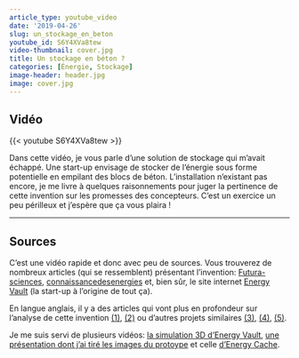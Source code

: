 ```yaml
---
article_type: youtube_video
date: '2019-04-26'
slug: un_stockage_en_beton
youtube_id: S6Y4XVa8tew
video-thumbnail: cover.jpg
title: Un stockage en béton ?
categories: [Énergie, Stockage]
image-header: header.jpg
image: cover.jpg
---
```


## Vidéo

{{< youtube S6Y4XVa8tew >}}

Dans cette vidéo, je vous parle d’une solution de stockage qui m’avait
échappé. Une start-up envisage de stocker de l’énergie sous forme
potentielle en empilant des blocs de béton. L’installation n’existant pas
encore, je me livre à quelques raisonnements pour juger la pertinence de
cette invention sur les promesses des concepteurs. C’est un exercice un
peu périlleux et j’espère que ça vous plaira !


<hr>

## Sources 

C’est une vidéo rapide et donc avec peu de sources. Vous trouverez de nombreux
articles (qui se ressemblent) présentant l’invention:
[Futura-sciences](https://www.futura-sciences.com/planete/actualites/energie-renouvelable-stockage-energie-invention-geniale-startup-suisse-73877/),
[connaissancedesenergies](https://www.connaissancedesenergies.org/une-tour-de-blocs-de-betons-pour-stocker-lelectricite-190116)
et, bien sûr, le site internet [Energy Vault](https://energyvault.ch/) (la
start-up à l’origine de tout ça).  
  
En langue anglais, il y a des articles qui vont plus en profondeur sur
l’analyse de cette invention
[(1)](https://www.greentechmedia.com/articles/read/energy-vault-stacks-concrete-blocks-to-store-energy#gs.76nzhu),
[(2)](https://qz.com/1355672/stacking-concrete-blocks-is-a-surprisingly-efficient-way-to-store-energy/)
ou d’autres projets similaires
[(3)](https://www.greentechmedia.com/articles/read/first-grid-scale-rail-energy-storage-project-gets-environmental-approval-fr#gs.83xxdg),
[(4)](https://gigaom.com/2012/03/27/the-story-of-energy-cache-a-drop-dead-simple-energy-idea/),
[(5)](http://fortune.com/2015/07/01/clean-energy-thermal-revolution/).  
  
Je me suis servi de plusieurs vidéos: [la simulation 3D d’Energy
Vault](https://www.youtube.com/watch?v=itbwXMMkBQw), [une présentation dont
j’ai tiré les images du protoype](https://www.youtube.com/watch?v=mmrwdTGZxGk)
et celle [d’Energy Cache](https://www.youtube.com/watch?v=pvCc_9vEj70).
